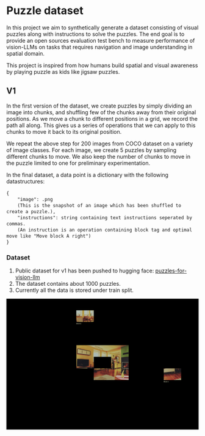 # Puzzle dataset
In this project we aim to synthetically generate a dataset consisting of visual puzzles along with instructions to solve the puzzles. The end goal is to provide an open sources evaluation test bench to measure performance of vision-LLMs on tasks that requires navigation and image understanding in spatial domain.

This project is inspired from how humans build spatial and visual awareness by playing puzzle as kids like jigsaw puzzles.

## V1
In the first version of the dataset, we create puzzles by simply dividing an image into chunks, and shuffling few of the chunks away from their original positions. As we move a chunk to different positions in a grid, we record the path all along. This gives us a series of operations that we can apply to this chunks to move it back to its original position.

We repeat the above step for 200 images from COCO dataset on a variety of image classes. For each image, we create 5 puzzles by sampling different chunks to move. We also keep the number of chunks to move in the puzzle limited to one for preliminary experimentation.

In the final dataset, a data point is a dictionary with the following datastructures:

```
{
    "image": .png
    (This is the snapshot of an image which has been shuffled to create a puzzle.),
    "instructions": string containing text instructions seperated by commas.
    (An instruction is an operation containing block tag and optimal move like "Move block A right")
}
```

### Dataset
1. Public dataset for v1 has been pushed to hugging face: [puzzles-for-vision-llm ](https://huggingface.co/datasets/Harshnigm/puzzles-for-vision-llm)
2. The dataset contains about 1000 puzzles. 
3. Currently all the data is stored under train split.



![Example GIF](https://github.com/Harshnigam6/puzzle_llm_dataset_generation/blob/main/artifacts/demo_solving_puzzle.gif)


